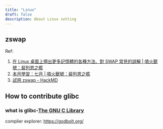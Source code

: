 ```yaml
---
title: "Linux"
draft: false
description: About Linux setting
---
```


## zswap

Ref:

1. [在 Linux 桌面上擠出更多記憶體的各種方法、對 SWAP 常見的誤解 | 噴火獸號：裴列恩之艦](https://nyllep.wordpress.com/2020/07/31/squeeze-ram-with-swap/)
2. [本月學習：七月 | 噴火獸號：裴列恩之艦](https://nyllep.wordpress.com/2021/07/30/i-learned/)
3. [試用 zswap - HackMD](https://hackmd.io/@h4/rkL8r2les)

## How to contribute glibc

### what is glibc-[The GNU C Library](https://www.gnu.org/software/libc/)

complier explorer: <https://godbolt.org/>
